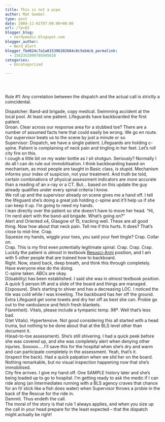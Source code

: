 ```yaml
---
title: This is not a pipe
author: Mat Goebel
type: post
date: 2009-11-01T07:09:00+00:00
url: /?p=82
blogger_blog:
  - nerdymedic.blogspot.com
blogger_author:
  - Nerd_Alert
blogger_fbd824c7a1a015396202684c8c5eb4cb_permalink:
  - 1562352899705945618
categories:
  - Uncategorized

---
```

>[<img class="aligncenter" src="http://wp.docker.localhost:8000/wp-content/uploads/2011/06/magritte-not-a-pipe.jpeg?w=300" alt="" border="0" />][1]

<div style="text-align:center;">
  <div style="text-align:left;">
    <span style="color:#551a8b;"><br /> </span>
  </div>
</div>

Rule #1: Any correlation between the dispatch and the actual call is strictly a coincidental.

<div>
  Dispatcher: Band-aid brigade, copy medical. Swimming accident at the local pool. At least one patient. Lifeguards have backboarded the first patient.
</div>

<div>
  Groan. Clear across our response area for a stubbed toe? There are a number of assumed facts here that could easily be wrong. We go en route. Our supervisor beats us to the scene by just a minute or so.
</div>

<div>
  Supervisor: Dispatch, we have a single patient. Lifeguards are holding c-spine. Patient is complaining of neck pain and tingling in her feet. Let&#8217;s roll city fire on this.
</div>

<div>
  I cough a little bit on my water bottle as I sit shotgun. Seriously? Normally I do all I can do rule out immobilisation. I think backboarding based on mechanism, as most people are taught in Basic class, is stupid. Mechanism informs your index of suspicion, not your treatment. And truth be told, certain combinations of physical assessment indicators are <em>more</em> accurate than a reading of an x-ray or a CT. But&#8230; based on this update the guy already qualifies under every spinal criteria I know.
</div>

<div>
  We roll up and the supervisor already on scene gives me a hand off. I tell the lifeguard she&#8217;s doing a great job holding c-spine and it&#8217;ll help us if she can keep it up. I&#8217;m going to need my hands.
</div>

<div>
  I lean directly over the patient so she doesn&#8217;t have to move her head. &#8220;Hi, I&#8217;m nerd alert with the band-aid brigade. What&#8217;s going on?&#8221;
</div>

<div>
  Alert and Oriented x4, Glasgow of 15, tracking well. These are all good thing. Now how about that neck pain. Tell me if this hurts. It does? That&#8217;s close to mid-line. Crap.
</div>

<div>
  Squeeze my hands, wiggle your toes, you said your feet tingle? Crap. Collar on.
</div>

<div>
  Crap. This is my first even potentially legitimate spinal. Crap. Crap. Crap.
</div>

<div>
  Luckily the patient is <em>almost</em> in textbook <a href="http://en.wikipedia.org/wiki/Resusci_Anne">Resusci-Anni</a> position, and I am with 5 other people that are trained how to backboard.
</div>

<div>
  Right. Now, stand back, deep breath, and think this through completely. Have everyone else do the doing.
</div>

<div>
  C-spine taken. ABCs are okay.
</div>

<div>
  D(isability) has been established. I said she was in <em>almost</em> textbook position. A quick 5 person lift and a slide of the board and things are managed.
</div>

<div>
  E(xposure). She&#8217;s starting to shiver and has a decreasing LOC. I noticed the tile was cold while I was kneeling. The backboard has her off the ground. Extra Lifeguard get some towels and dry her off as best she can. Probie go out to the vanbulance and fetch fresh blankets.
</div>

<div>
  F(arenheit). Vitals, please include a tympanic temp. 98º. Well that&#8217;s less bad.
</div>

<div>
  G(et Vitals). Hypertensive. Not good considering this all started with a head truma, but nothing to be done about that at the BLS level other than document it.
</div>

<div>
  H(ead-to-toe assessment). She&#8217;s still shivering. I had a quick peek before she was covered up, and she was completely alert when denying other injuries. Sooooo&#8230;..I&#8217;ll save this for the hospital when she&#8217;s dry and warm and can participate completely in the assessment. Yeah, that&#8217;s it.
</div>

<div>
  I(nspect the back). Had a quick palpation when we slid her on the board. Nothing remarkable, but no visual inspection happening now that she&#8217;s immobilised.
</div>

<div>
  City fire arrives. I give my hand off. One SAMPLE history later and she&#8217;s being loaded up to go to hospital. I&#8217;m getting ready to ask the medic if I can ride along (an Intermediates running with a BLS agency craves that chance for an IV stick like a fish does water) when Supervisor throws a probie in the back of the Rescue for the ride in.
</div>

<div>
  Dammit. Thus endeth the call.
</div>

<div>
  The moral of the story is that rule 1 always applies, and when you size up the call in your head prepare for the least expected &#8211; that the dispatch might actually be right!
</div>

<div class="blogger-post-footer">
  <img alt="" width="1" height="1" />
</div>

 [1]: http://wp.docker.localhost:8000/wp-content/uploads/2011/06/magritte-not-a-pipe.jpeg